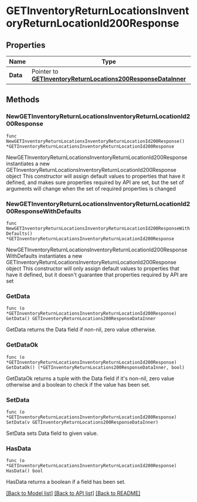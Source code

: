 # GETInventoryReturnLocationsInventoryReturnLocationId200Response

## Properties

Name | Type | Description | Notes
------------ | ------------- | ------------- | -------------
**Data** | Pointer to [**GETInventoryReturnLocations200ResponseDataInner**](GETInventoryReturnLocations200ResponseDataInner.md) |  | [optional] 

## Methods

### NewGETInventoryReturnLocationsInventoryReturnLocationId200Response

`func NewGETInventoryReturnLocationsInventoryReturnLocationId200Response() *GETInventoryReturnLocationsInventoryReturnLocationId200Response`

NewGETInventoryReturnLocationsInventoryReturnLocationId200Response instantiates a new GETInventoryReturnLocationsInventoryReturnLocationId200Response object
This constructor will assign default values to properties that have it defined,
and makes sure properties required by API are set, but the set of arguments
will change when the set of required properties is changed

### NewGETInventoryReturnLocationsInventoryReturnLocationId200ResponseWithDefaults

`func NewGETInventoryReturnLocationsInventoryReturnLocationId200ResponseWithDefaults() *GETInventoryReturnLocationsInventoryReturnLocationId200Response`

NewGETInventoryReturnLocationsInventoryReturnLocationId200ResponseWithDefaults instantiates a new GETInventoryReturnLocationsInventoryReturnLocationId200Response object
This constructor will only assign default values to properties that have it defined,
but it doesn't guarantee that properties required by API are set

### GetData

`func (o *GETInventoryReturnLocationsInventoryReturnLocationId200Response) GetData() GETInventoryReturnLocations200ResponseDataInner`

GetData returns the Data field if non-nil, zero value otherwise.

### GetDataOk

`func (o *GETInventoryReturnLocationsInventoryReturnLocationId200Response) GetDataOk() (*GETInventoryReturnLocations200ResponseDataInner, bool)`

GetDataOk returns a tuple with the Data field if it's non-nil, zero value otherwise
and a boolean to check if the value has been set.

### SetData

`func (o *GETInventoryReturnLocationsInventoryReturnLocationId200Response) SetData(v GETInventoryReturnLocations200ResponseDataInner)`

SetData sets Data field to given value.

### HasData

`func (o *GETInventoryReturnLocationsInventoryReturnLocationId200Response) HasData() bool`

HasData returns a boolean if a field has been set.


[[Back to Model list]](../README.md#documentation-for-models) [[Back to API list]](../README.md#documentation-for-api-endpoints) [[Back to README]](../README.md)


